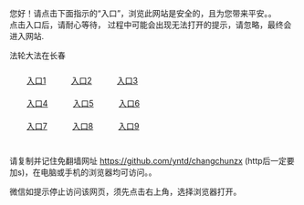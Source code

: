 您好！请点击下面指示的“入口”，浏览此网站是安全的，且为您带来平安。。 <br/>
点击入口后，请耐心等待， 过程中可能会出现无法打开的提示，请忽略，最终会进入网站. </br>

法轮大法在长春<br/>
<div style="padding:10px"><a style="margin:20px" target="_blank" href="https://d37w1s4x7cxrn8.cloudfront.net/2Qpsp?swsrzqsh" id="ccLink1" rel="nofollow">入口1</a> <a target="_blank" style="margin:20px" href="https://d31v9pys5prqyc.cloudfront.net/2Qpsp?ouyyy" id="ccLink2" rel="nofollow">入口2</a> <a style="margin:20px" target="_blank" href="https://d1d2v9yh3a23z5.cloudfront.net/2Qpsp?cvicpnz" id="ccLink3" rel="nofollow">入口3</a></div>

<div style="padding:10px" ><a style="margin:20px" target="_blank" href="https://d37w1s4x7cxrn8.cloudfront.net/2Qpsp?swsrzqsh" id="ccLink4" rel="nofollow">入口4</a> <a style="margin:20px" href="https://d31v9pys5prqyc.cloudfront.net/2Qpsp?ouyyy" target="_blank" id="ccLink5" rel="nofollow">入口5</a> <a style="margin:20px" href="https://d1d2v9yh3a23z5.cloudfront.net/2Qpsp?cvicpnz" target="_blank" id="ccLink6" rel="nofollow">入口6</a></div>

<div style="padding:10px"><a style="margin:20px" target="_blank" href="https://d37w1s4x7cxrn8.cloudfront.net/2Qpsp?swsrzqsh" id="ccLink7" rel="nofollow">入口7</a> <a style="margin:20px" href="https://d31v9pys5prqyc.cloudfront.net/2Qpsp?ouyyy" target="_blank" id="ccLink8" rel="nofollow">入口8</a> <a style="margin:20px" target="_blank" href="https://d1d2v9yh3a23z5.cloudfront.net/2Qpsp?cvicpnz" id="ccLink9" rel="nofollow">入口9</a></div>

<br/>



请复制并记住免翻墙网址 https://github.com/yntd/changchunzx (http后一定要加s)，在电脑或手机的浏览器均可访问。。<br/>

微信如提示停止访问该网页，须先点击右上角，选择浏览器打开。
